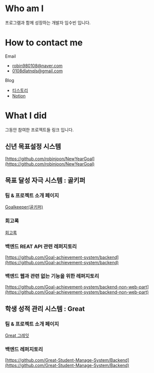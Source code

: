 # Who am I

프로그램과 함께 성장하는 개발자 임수빈 입니다. 

# How to contact me
Email 
- robin980108@naver.com 
- 0108dlatnqls@gmail.com 

Blog 
- [티스토리](https://blog.robinjoon.xyz) 
- [Notion](https://robinjoon.notion.site/e1cd3a16c4954d9a9f2c50a6293e523b)

# What I did

그동안 참여한 프로젝트들 링크 입니다.

## 신년 목표설정 시스템

[https://github.com/robinjoon/NewYearGoal](https://github.com/robinjoon/NewYearGoal)

## 목표 달성 자극 시스템 : 골키퍼

### 팀 & 프로젝트 소개 페이지

[Goalkeeper(골키퍼)](https://github.com/Goal-achievement-system)

### 회고록
[회고록](https://robinjoon.notion.site/Great-ab2740cf8f6e450684d15e816da65742)

### 백엔드 REAT API 관련 레퍼지토리

[https://github.com/Goal-achievement-system/backend](https://github.com/Goal-achievement-system/backend)

### 백엔드 웹과 관련 없는 기능을 위한 레퍼지토리

[https://github.com/Goal-achievement-system/backend-non-web-part](https://github.com/Goal-achievement-system/backend-non-web-part)

## 학생 성적 관리 시스템 : Great

### 팀 & 프로젝트 소개 페이지

[Great 그레잇](https://github.com/Great-Student-Manage-System)

### 백엔드 레퍼지토리

[https://github.com/Great-Student-Manage-System/Backend](https://github.com/Great-Student-Manage-System/Backend)

